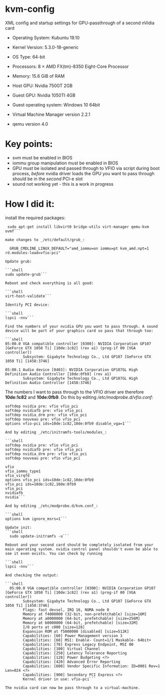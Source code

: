 # kvm-config
XML config and startup settings for GPU-passthrough of a second nVidia card

  - Operating System: Kubuntu 19.10
  - Kernel Version: 5.3.0-18-generic
  - OS Type: 64-bit
  - Processors: 8 × AMD FX(tm)-8350 Eight-Core Processor
  - Memory: 15.6 GiB of RAM

  - Host GPU: Nvidia 750GT 2GB
  - Guest GPU: Nvidia 1050TI 4GB

  - Guest operating system: Windows 10 64bit

  - Virtual Machine Manager version 2.2.1
  - qemu version 4.0

# Key points: 
  - svm must be enabled in BIOS
  - iommu group manipulation must be enabled in BIOS
  - GPU must be isolated and passed through to VFIO via script during boot process, *before* nvidia driver loads
  the GPU you want to pass through should be in the *second* PCI-e slot
  - sound not working yet - this is a work in progress
  
# How I did it:

install the required packages:

```shell
 sudo apt-get install libvirt0 bridge-utils virt-manager qemu-kvm ovmf```
  
make changes to _/etc/default/grub_:

  GRUB_CMDLINE_LINUX_DEFAULT="amd_iommu=on iommu=pt kvm_amd.npt=1 rd.modules-load=vfio-pci"
  
Update grub:

```shell
sudo update-grub```

Reboot and check everything is all good:

```shell 
virt-host-validate```

Identify PCI device:

```shell
lspci -nnv```
  
Find the numbers of your nvidia GPU you want to pass through. A sound device will be part of your graphics card so pass that through too:

```shell
05:00.0 VGA compatible controller [0300]: NVIDIA Corporation GP107 [GeForce GTX 1050 Ti] [10de:1c82] (rev a1) (prog-if 00 [VGA controller])
        Subsystem: Gigabyte Technology Co., Ltd GP107 [GeForce GTX 1050 Ti] [1458:3746]

05:00.1 Audio device [0403]: NVIDIA Corporation GP107GL High Definition Audio Controller [10de:0fb9] (rev a1)
        Subsystem: Gigabyte Technology Co., Ltd GP107GL High Definition Audio Controller [1458:3746]
```
 
The numbers I want to pass through to the VFIO driver are therefore __10de:1c82__ and **10de:0fb9**. Do this by editing _/etc/modprobe.d/vfio.conf_:

```shell
softdep nvidia pre: vfio vfio_pci
softdep nvidiafb pre: vfio vfio_pci
softdep nvidia_drm pre: vfio vfio_pci
softdep nouveau pre: vfio vfio_pci
options vfio-pci ids=10de:1c82,10de:0fb9 disable_vga=1```
  
And by editing _/etc/initramfs-tools/modules_:

```shell
softdep nvidia pre: vfio vfio_pci
softdep nvidiafb pre: vfio vfio_pci
softdep nvidia_drm pre: vfio vfio_pci
softdep nouveau pre: vfio vfio_pci

vfio
vfio_iommu_type1
vfio_virqfd
options vfio_pci ids=10de:1c82,10de:0fb9
vfio_pci ids=10de:1c82,10de:0fb9
vfio_pci
nvidiafb
nvidia```
  
And by editing _/etc/modprobe.d/kvm.conf_:

```shell
options kvm ignore_msrs=1```
  
Update init:
```shell
  sudo update-initramfs -u```
  
Reboot and your second card should be completely isolated from your main operating system. nvidia control panel shouldn't even be able to see it even exists. You can check by running 

```shell
lspci -nnv```
  
And checking the output:

```shell
  05:00.0 VGA compatible controller [0300]: NVIDIA Corporation GP107 [GeForce GTX 1050 Ti] [10de:1c82] (rev a1) (prog-if 00 [VGA controller])
        Subsystem: Gigabyte Technology Co., Ltd GP107 [GeForce GTX 1050 Ti] [1458:3746]
        Flags: fast devsel, IRQ 16, NUMA node 0
        Memory at f4000000 (32-bit, non-prefetchable) [size=16M]
        Memory at a0000000 (64-bit, prefetchable) [size=256M]
        Memory at b0000000 (64-bit, prefetchable) [size=32M]
        I/O ports at c000 [size=128]
        Expansion ROM at f5000000 [disabled] [size=512K]
        Capabilities: [60] Power Management version 3
        Capabilities: [68] MSI: Enable- Count=1/1 Maskable- 64bit+
        Capabilities: [78] Express Legacy Endpoint, MSI 00
        Capabilities: [100] Virtual Channel
        Capabilities: [250] Latency Tolerance Reporting
        Capabilities: [128] Power Budgeting <?>
        Capabilities: [420] Advanced Error Reporting
        Capabilities: [600] Vendor Specific Information: ID=0001 Rev=1 Len=024 <?>
        Capabilities: [900] Secondary PCI Express <?>
        Kernel driver in use: vfio-pci```

The nvidia card can now be pass through to a virtual-machine.

